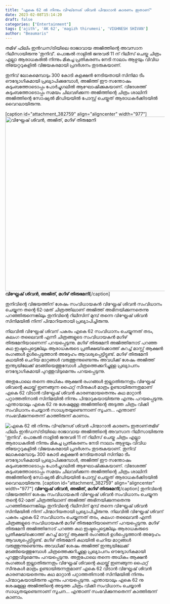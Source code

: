 ```yaml
---
title: "എകെ 62 ൽ നിന്നും വിഘ്‌നേശ് ശിവൻ പിന്മാറാൻ കാരണം ഇതാണ്"
date: 2023-02-08T15:14:20
draft: false
categories: ["Entertainment"]
tags: ['ajith', 'AK 62', 'magizh thirumeni', 'VIGHNESH SHIVAN']
author: "Beaumaris"
---
```


തമിഴ് ഫിലിം ഇൻഡസ്‌ട്രിയിലെ രാജാവായ അജിത്തിന്റെ അവസാന റിലീസായിരുന്നു 'തുനിവ്'. പൊങ്കൽ നാളിൽ ജനുവരി 11 ന് റിലീസ് ചെയ്ത ചിത്രം എല്ലാ ആരാധകരിൽ നിന്നും മികച്ച പ്രതികരണം നേടി നാലാം ആഴ്ചയും വിവിധ തിയേറ്ററുകളിൽ വിജയകരമായി പ്രദർശനം തുടരുകയാണ്.

തുനിവ് ലോകമെമ്പാടും 300 കോടി കളക്ഷൻ നേടിയതായി സിനിമാ ടീം ഔദ്യോഗികമായി പ്രഖ്യാപിക്കുമ്പോൾ, അജിത്ത് ഈ സന്തോഷം കുടുംബത്തോടൊപ്പം പോർച്ചുഗലിൽ ആഘോഷിക്കുകയാണ്. വിദേശത്ത് കുടുംബത്തോടൊപ്പം സമയം ചിലവഴിക്കുന്ന അജിത്തിന്റെ ചിത്രം ശാലിനി അജിത്തിന്റെ സോഷ്യൽ മീഡിയയിൽ പോസ്റ്റ് ചെയ്തത് ആരാധകർക്കിടയിൽ വൈറലായിരുന്നു.

[caption id="attachment_382759" align="aligncenter" width="977"]<img class="size-full wp-image-382759" src="https://cdn.boolokam.com/articles/2023/02/1111111.jpg" alt="വിഘ്നേഷ് ശിവൻ, അജിത്, മഗിഴ്‌ തിരുമേനി " width="977" height="550" /> <strong>വിഘ്നേഷ് ശിവൻ, അജിത്, മഗിഴ്‌ തിരുമേനി</strong>[/caption]

തുനിവിന്റെ വിജയത്തിന് ശേഷം സംവിധായകൻ വിഘ്നേഷ് ശിവൻ സംവിധാനം ചെയ്യുന്ന തന്റെ 62-ാമത് ചിത്രത്തിലാണ് അജിത്ത് അഭിനയിക്കുന്നതെന്നു പറഞ്ഞിരുന്നെങ്കിലും തുനിവിന്റെ റിലീസിന് മുമ്പ് തന്നെ വിഘ്നേഷ് ശിവൻ സിനിമയിൽ നിന്ന് പിന്മാറിയതായി പ്രഖ്യാപിച്ചിരുന്നു.

നിലവിൽ വിഘ്നേഷ് ശിവന് പകരം എകെ 62 സംവിധാനം ചെയ്യുന്നത് തടം, കലംഗ തലൈവൻ എന്നീ ചിത്രങ്ങളുടെ സംവിധായകൻ മഗിഴ് തിരുമേനിയാണെന്ന് പറയപ്പെടുന്നു. മഗിഴ് തിരുമേനി അജിത്തിനോട് പറഞ്ഞ കഥ ഇഷ്ടപ്പെട്ടെങ്കിലും ആരാധകരുടെ പ്രതീക്ഷയ്‌ക്കൊത്ത് കുറച്ച് മാസ്സ് ആക്ഷൻ രംഗങ്ങൾ ഉൾപ്പെടുത്താൻ അദ്ദേഹം ആവശ്യപ്പെട്ടിട്ടുണ്ട്. മഗിഴ് തിരുമേനി കഥയിൽ ചെറിയ മാറ്റങ്ങൾ വരുത്തുന്നുണ്ടെന്നും അവധിക്ക് ശേഷം അജിത്ത് ഇന്ത്യയിലേക്ക് മടങ്ങിയെത്തുമ്പോൾ ചിത്രത്തെക്കുറിച്ചുള്ള പ്രഖ്യാപനം ഔദ്യോഗികമായി പുറത്തുവിടുമെന്നും പറയപ്പെടുന്നു.

അതുപോലെ തന്നെ അധികം ആക്ഷൻ രംഗങ്ങൾ ഇല്ലാതിരുന്നതും വിഘ്നേഷ് ശിവന്റെ കഥയ്ക്ക് ഇണങ്ങുന്ന ഫൈറ്റ് സീനുകൾ മാത്രം ഉണ്ടായിരുന്നതുമാണ് എകെ 62 വിടാൻ വിഘ്നേഷ് ശിവൻ കാരണമായതെന്നും കഥ മാറ്റാൻ പറ്റാത്തതിനാൽ സിനിമയിൽ നിന്നും പിന്മാറുകയായിരുന്നു എന്നും പറയപ്പെടുന്നു. എന്തായാലും എകെ 62 നു ശേഷമുള്ള അജിത്തിന്റെ അടുത്ത ചിത്രം വിക്കി സംവിധാനം ചെയ്യാൻ സാധ്യതയുണ്ടെന്നാണ് സൂചന... എന്താണ് സംഭവിക്കുന്നതെന്ന് കാത്തിരുന്ന് കാണാം.


![എകെ 62 ൽ നിന്നും വിഘ്‌നേശ് ശിവൻ പിന്മാറാൻ കാരണം ഇതാണ്](https://cdn.boolokam.com/articles/2023/02/1111111.jpg)തമിഴ് ഫിലിം ഇൻഡസ്‌ട്രിയിലെ രാജാവായ അജിത്തിന്റെ അവസാന റിലീസായിരുന്നു 'തുനിവ്'. പൊങ്കൽ നാളിൽ ജനുവരി 11 ന് റിലീസ് ചെയ്ത ചിത്രം എല്ലാ ആരാധകരിൽ നിന്നും മികച്ച പ്രതികരണം നേടി നാലാം ആഴ്ചയും വിവിധ തിയേറ്ററുകളിൽ വിജയകരമായി പ്രദർശനം തുടരുകയാണ്. തുനിവ് ലോകമെമ്പാടും 300 കോടി കളക്ഷൻ നേടിയതായി സിനിമാ ടീം ഔദ്യോഗികമായി പ്രഖ്യാപിക്കുമ്പോൾ, അജിത്ത് ഈ സന്തോഷം കുടുംബത്തോടൊപ്പം പോർച്ചുഗലിൽ ആഘോഷിക്കുകയാണ്. വിദേശത്ത് കുടുംബത്തോടൊപ്പം സമയം ചിലവഴിക്കുന്ന അജിത്തിന്റെ ചിത്രം ശാലിനി അജിത്തിന്റെ സോഷ്യൽ മീഡിയയിൽ പോസ്റ്റ് ചെയ്തത് ആരാധകർക്കിടയിൽ വൈറലായിരുന്നു. [caption id="attachment_382759" align="aligncenter" width="977"] **വിഘ്നേഷ് ശിവൻ, അജിത്, മഗിഴ്‌ തിരുമേനി**[/caption] തുനിവിന്റെ വിജയത്തിന് ശേഷം സംവിധായകൻ വിഘ്നേഷ് ശിവൻ സംവിധാനം ചെയ്യുന്ന തന്റെ 62-ാമത് ചിത്രത്തിലാണ് അജിത്ത് അഭിനയിക്കുന്നതെന്നു പറഞ്ഞിരുന്നെങ്കിലും തുനിവിന്റെ റിലീസിന് മുമ്പ് തന്നെ വിഘ്നേഷ് ശിവൻ സിനിമയിൽ നിന്ന് പിന്മാറിയതായി പ്രഖ്യാപിച്ചിരുന്നു. നിലവിൽ വിഘ്നേഷ് ശിവന് പകരം എകെ 62 സംവിധാനം ചെയ്യുന്നത് തടം, കലംഗ തലൈവൻ എന്നീ ചിത്രങ്ങളുടെ സംവിധായകൻ മഗിഴ് തിരുമേനിയാണെന്ന് പറയപ്പെടുന്നു. മഗിഴ് തിരുമേനി അജിത്തിനോട് പറഞ്ഞ കഥ ഇഷ്ടപ്പെട്ടെങ്കിലും ആരാധകരുടെ പ്രതീക്ഷയ്‌ക്കൊത്ത് കുറച്ച് മാസ്സ് ആക്ഷൻ രംഗങ്ങൾ ഉൾപ്പെടുത്താൻ അദ്ദേഹം ആവശ്യപ്പെട്ടിട്ടുണ്ട്. മഗിഴ് തിരുമേനി കഥയിൽ ചെറിയ മാറ്റങ്ങൾ വരുത്തുന്നുണ്ടെന്നും അവധിക്ക് ശേഷം അജിത്ത് ഇന്ത്യയിലേക്ക് മടങ്ങിയെത്തുമ്പോൾ ചിത്രത്തെക്കുറിച്ചുള്ള പ്രഖ്യാപനം ഔദ്യോഗികമായി പുറത്തുവിടുമെന്നും പറയപ്പെടുന്നു. അതുപോലെ തന്നെ അധികം ആക്ഷൻ രംഗങ്ങൾ ഇല്ലാതിരുന്നതും വിഘ്നേഷ് ശിവന്റെ കഥയ്ക്ക് ഇണങ്ങുന്ന ഫൈറ്റ് സീനുകൾ മാത്രം ഉണ്ടായിരുന്നതുമാണ് എകെ 62 വിടാൻ വിഘ്നേഷ് ശിവൻ കാരണമായതെന്നും കഥ മാറ്റാൻ പറ്റാത്തതിനാൽ സിനിമയിൽ നിന്നും പിന്മാറുകയായിരുന്നു എന്നും പറയപ്പെടുന്നു. എന്തായാലും എകെ 62 നു ശേഷമുള്ള അജിത്തിന്റെ അടുത്ത ചിത്രം വിക്കി സംവിധാനം ചെയ്യാൻ സാധ്യതയുണ്ടെന്നാണ് സൂചന... എന്താണ് സംഭവിക്കുന്നതെന്ന് കാത്തിരുന്ന് കാണാം.
